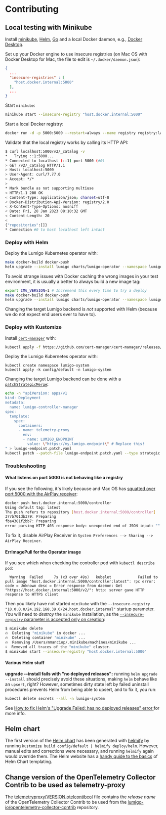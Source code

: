 # Contributing

## Local testing with Minikube

Install [minikube](https://minikube.sigs.k8s.io/docs/start/), [Helm](https://helm.sh/docs/intro/install/), [Go](https://go.dev/doc/install) and a local Docker daemon, e.g., [Docker Desktop](https://www.docker.com/products/docker-desktop/).

Set up your Docker engine to use insecure registries (on Mac OS with Docker Desktop for Mac, the file to edit is `~/.docker/daemon.json`):

```json
{
  ...
  "insecure-registries" : [
    "host.docker.internal:5000"
  ],
  ...
}
```

Start `minikube`:

```sh
minikube start --insecure-registry "host.docker.internal:5000"
```

Start a local Docker registry:

```sh
docker run -d -p 5000:5000 --restart=always --name registry registry:latest
```

Validate that the local registry works by calling its HTTP API:

```sh
$ curl localhost:5000/v2/_catalog -v
*   Trying ::1:5000...
* Connected to localhost (::1) port 5000 (#0)
> GET /v2/_catalog HTTP/1.1
> Host: localhost:5000
> User-Agent: curl/7.77.0
> Accept: */*
> 
* Mark bundle as not supporting multiuse
< HTTP/1.1 200 OK
< Content-Type: application/json; charset=utf-8
< Docker-Distribution-Api-Version: registry/2.0
< X-Content-Type-Options: nosniff
< Date: Fri, 20 Jan 2023 08:10:32 GMT
< Content-Length: 20
< 
{"repositories":[]}
* Connection #0 to host localhost left intact
```

### Deploy with Helm

Deploy the Lumigo Kubernetes operator with:

```sh
make docker-build docker-push
helm upgrade --install lumigo charts/lumigo-operator --namespace lumigo-system --create-namespace
```

To avoid strange issues with Docker caching the wrong images in your test environment, it is usually a better to always build a new image tag:

```sh
export IMG_VERSION=1 # Incremend this every time to try a deploy
make docker-build docker-push
helm upgrade --install lumigo charts/lumigo-operator --namespace lumigo-system --create-namespace --set "controllerManager.manager.image.tag=${IMG_VERSION}" --set "controllerManager.telemetryProxy.image.tag=${IMG_VERSION}"
```

Changing the target Lumigo backend is _not_ supported with Helm (because we do not expect end users ever to have to).

### Deploy with Kustomize

Install [`cert-manager`](https://cert-manager.io/) with:

```sh
kubectl apply -f https://github.com/cert-manager/cert-manager/releases/download/v1.11.0/cert-manager.yaml
```

Deploy the Lumigo Kubernetes operator with:

```
kubectl create namespace lumigo-system
kubectl apply -k config/default -n lumigo-system
```

Changing the target Lumigo backend can be done with a [`patchStrategicMerge`](https://kubectl.docs.kubernetes.io/references/kustomize/glossary/#patchstrategicmerge):

```sh
echo -n "apiVersion: apps/v1
kind: Deployment
metadata:
  name: lumigo-controller-manager
spec:
  template:
    spec:
      containers:
      - name: telemetry-proxy
        env:
        - name: LUMIGO_ENDPOINT
          value: \"https://my.lumigo.endpoint\" # Replace this!
" > lumigo-endpoint.patch.yaml
kubectl patch --patch-file lumigo-endpoint.patch.yaml --type strategic -n lumigo-system --filename=lumigo-endpoint.patch.yaml
```

### Troubleshooting

#### What listens on port 5000 is not behaving like a registry

If you see the following, it's likely because and Mac OS has [squatted over port 5000 with the AirPlay receiver](https://www.reddit.com/r/webdev/comments/qg8yt9/apple_took_over_port_5000_in_the_latest_macos/):

```sh
docker push host.docker.internal:5000/controller
Using default tag: latest
The push refers to repository [host.docker.internal:5000/controller]
377b701db379: Preparing 
fba4381f2bb7: Preparing 
error parsing HTTP 403 response body: unexpected end of JSON input: ""
```

To fix it, disable AirPlay Receiver in `System Preferences --> Sharing --> AirPlay Receiver`.

#### ErrImagePull for the Operator image

If you see which when checking the controller pod with `kubectl describe pod`:

```
  Warning  Failed     7s (x3 over 49s)   kubelet            Failed to pull image "host.docker.internal:5000/controller:latest": rpc error: code = Unknown desc = Error response from daemon: Get "https://host.docker.internal:5000/v2/": http: server gave HTTP response to HTTPS client
```

Then you likely have not started `minikube` with the `--insecure-registry "10.0.0.0/24,192.168.39.0/24,host.docker.internal"` startup parameter.
You will need to _destroy_ the `minikube` installation, as the [`--insecure-registry` parameter is accepted only on creation](https://minikube.sigs.k8s.io/docs/handbook/registry/#enabling-insecure-registries):

```sh
$ minikube delete
🔥  Deleting "minikube" in docker ...
🔥  Deleting container "minikube" ...
🔥  Removing /Users/mmanciop/.minikube/machines/minikube ...
💀  Removed all traces of the "minikube" cluster.
$ minikube start --insecure-registry "host.docker.internal:5000"
```

#### Various Helm stuff

**upgrade --install fails with "no deployed releases":** running `helm upgrade --install` should precisely avoid these situations, making `helm` behave like an `upsert`, right?
   However, sometimes dirty state left by failed uninstall procedures prevents Helm from being able to upsert, and to fix it, you run:
   ```sh
   kubectl delete secrets --all -n lumigo-system
   ```
   See [How to fix Helm's "Upgrade Failed: has no deployed releases" error ](https://dev.to/mxglt/how-to-fix-helms-upgrade-failed-has-no-deployed-releases-error-5cbn) for more info.

## Helm chart

The first version of the [Helm chart](./deploy/helm/) has been generated with [helmify](https://github.com/arttor/helmify) by running `kustomize build config/default | helmify deploy/helm`.
However, manual edits and corrections were necessary, and running `helmify` again would override them.
The Helm website has a [handy guide to the basics](https://helm.sh/docs/chart_template_guide/) of Helm Chart templating.

## Change version of the OpenTelemetry Collector Contrib to be used as telemetry-proxy

The [telemetryproxy/VERSION.otelcontibcol](./telemetryproxy/VERSION.otelcontibcol) file contains the _release name_ of the OpenTelemetry Collector Contrib to be used from the [lumigo-io/opentelemetry-collector-contrib](https://github.com/lumigo-io/opentelemetry-collector-contrib/releases) repository.
